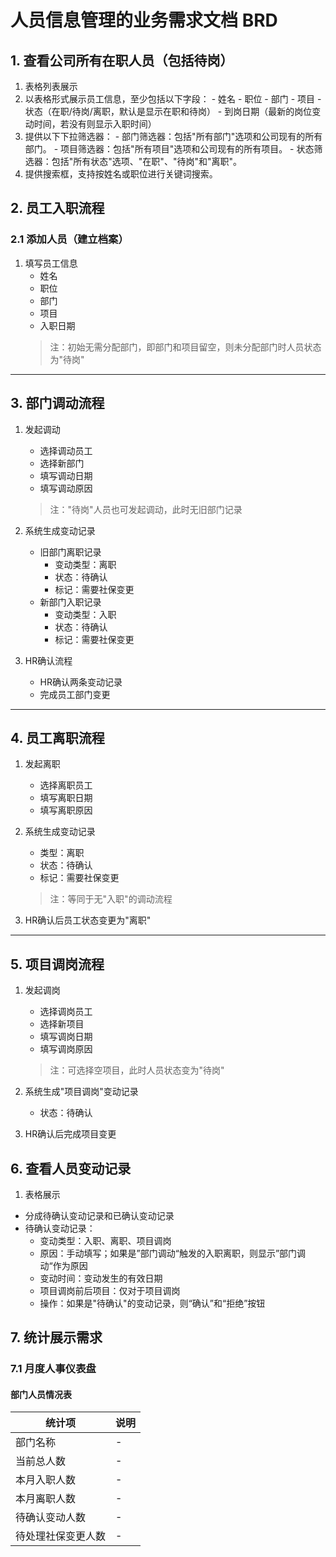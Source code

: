 # 人员信息管理的业务需求文档 BRD

## 1. 查看公司所有在职人员（包括待岗）
1. 表格列表展示
  1. 以表格形式展示员工信息，至少包括以下字段：
    - 姓名
    - 职位
    - 部门
    - 项目
    - 状态（在职/待岗/离职，默认是显示在职和待岗）
    - 到岗日期（最新的岗位变动时间，若没有则显示入职时间）
  2. 提供以下下拉筛选器：
    - 部门筛选器：包括"所有部门"选项和公司现有的所有部门。
    - 项目筛选器：包括"所有项目"选项和公司现有的所有项目。
    - 状态筛选器：包括"所有状态"选项、"在职"、"待岗"和"离职"。
  3. 提供搜索框，支持按姓名或职位进行关键词搜索。


## 2. 员工入职流程
### 2.1 添加人员（建立档案）
1. 填写员工信息
   - 姓名
   - 职位
   - 部门
   - 项目
   - 入职日期
   > 注：初始无需分配部门，即部门和项目留空，则未分配部门时人员状态为"待岗"

---

## 3. 部门调动流程
1. 发起调动
   - 选择调动员工
   - 选择新部门
   - 填写调动日期
   - 填写调动原因
   > 注："待岗"人员也可发起调动，此时无旧部门记录

2. 系统生成变动记录
   - 旧部门离职记录
     * 变动类型：离职
     * 状态：待确认
     * 标记：需要社保变更
   - 新部门入职记录
     * 变动类型：入职
     * 状态：待确认
     * 标记：需要社保变更

3. HR确认流程
   - HR确认两条变动记录
   - 完成员工部门变更

---

## 4. 员工离职流程
1. 发起离职
   - 选择离职员工
   - 填写离职日期
   - 填写离职原因

2. 系统生成变动记录
   - 类型：离职
   - 状态：待确认
   - 标记：需要社保变更
   > 注：等同于无"入职"的调动流程

3. HR确认后员工状态变更为"离职"

---

## 5. 项目调岗流程
1. 发起调岗
   - 选择调岗员工
   - 选择新项目
   - 填写调岗日期
   - 填写调岗原因
   > 注：可选择空项目，此时人员状态变为"待岗"

2. 系统生成"项目调岗"变动记录
   - 状态：待确认

3. HR确认后完成项目变更

## 6. 查看人员变动记录
  1. 表格展示
  - 分成待确认变动记录和已确认变动记录
  - 待确认变动记录：
    - 变动类型：入职、离职、项目调岗
    - 原因：手动填写；如果是”部门调动“触发的入职离职，则显示”部门调动“作为原因
    - 变动时间：变动发生的有效日期
    - 项目调岗前后项目：仅对于项目调岗
    - 操作：如果是"待确认"的变动记录，则“确认”和“拒绝”按钮



## 7. 统计展示需求
### 7.1 月度人事仪表盘
#### 部门人员情况表
| 统计项 | 说明 |
|--------|------|
| 部门名称 | - |
| 当前总人数 | - |
| 本月入职人数 | - |
| 本月离职人数 | - |
| 待确认变动人数 | - |
| 待处理社保变更人数 | - |

